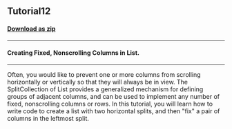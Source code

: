 ## Tutorial12
#### [Download as zip](https://minhaskamal.github.io/DownGit/#/home?url=https://github.com/GrapeCity/ComponentOne-WinForms-Samples/tree/master/NetFramework\List\VB\Tutorials\Tutorial12)
____
#### Creating Fixed, Nonscrolling Columns in List.
____
Often, you would like to prevent one or more columns from scrolling horizontally or vertically so that they will always be in view. The SplitCollection of List provides a generalized mechanism for defining groups of adjacent columns, and can be used to implement any number of fixed, nonscrolling columns or rows. In this tutorial, you will learn how to write code to create a list with two horizontal splits, and then "fix" a pair of columns in the leftmost split. 









